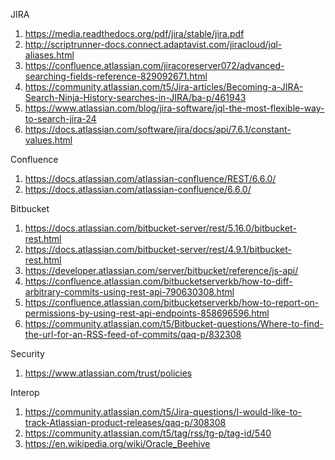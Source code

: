 JIRA
1. https://media.readthedocs.org/pdf/jira/stable/jira.pdf
1. http://scriptrunner-docs.connect.adaptavist.com/jiracloud/jql-aliases.html
1. https://confluence.atlassian.com/jiracoreserver072/advanced-searching-fields-reference-829092671.html
1. https://community.atlassian.com/t5/Jira-articles/Becoming-a-JIRA-Search-Ninja-History-searches-in-JIRA/ba-p/461943
1. https://www.atlassian.com/blog/jira-software/jql-the-most-flexible-way-to-search-jira-24
1. https://docs.atlassian.com/software/jira/docs/api/7.6.1/constant-values.html

Confluence
1. https://docs.atlassian.com/atlassian-confluence/REST/6.6.0/
1. https://docs.atlassian.com/atlassian-confluence/6.6.0/

Bitbucket
1. https://docs.atlassian.com/bitbucket-server/rest/5.16.0/bitbucket-rest.html
1. https://docs.atlassian.com/bitbucket-server/rest/4.9.1/bitbucket-rest.html
1. https://developer.atlassian.com/server/bitbucket/reference/js-api/
1. https://confluence.atlassian.com/bitbucketserverkb/how-to-diff-arbitrary-commits-using-rest-api-790630308.html
1. https://confluence.atlassian.com/bitbucketserverkb/how-to-report-on-permissions-by-using-rest-api-endpoints-858696596.html
1. https://community.atlassian.com/t5/Bitbucket-questions/Where-to-find-the-url-for-an-RSS-feed-of-commits/qaq-p/832308

Security
1. https://www.atlassian.com/trust/policies

Interop
1. https://community.atlassian.com/t5/Jira-questions/I-would-like-to-track-Atlassian-product-releases/qaq-p/308308
1. https://community.atlassian.com/t5/tag/rss/tg-p/tag-id/540
1. https://en.wikipedia.org/wiki/Oracle_Beehive